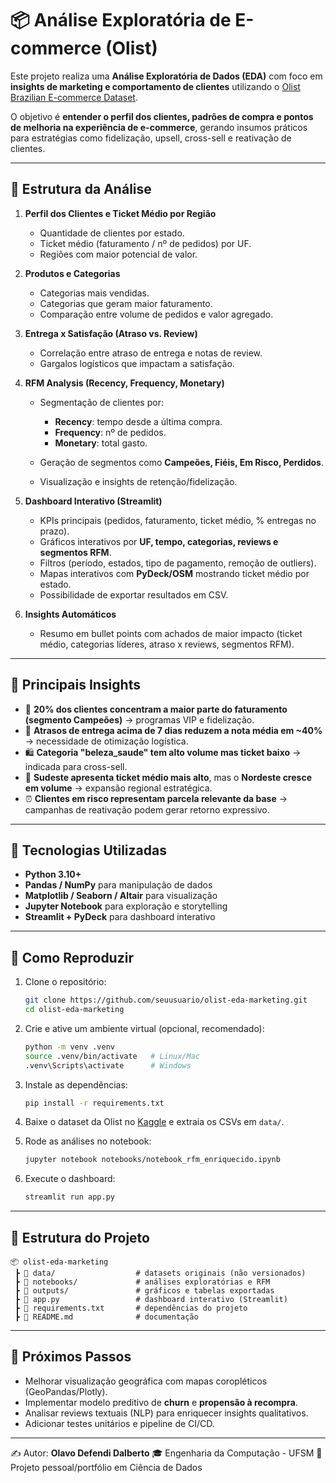# 📦 Análise Exploratória de E-commerce (Olist)

Este projeto realiza uma **Análise Exploratória de Dados (EDA)** com foco em **insights de marketing e comportamento de clientes** utilizando o [Olist Brazilian E-commerce Dataset](https://www.kaggle.com/datasets/olistbr/brazilian-ecommerce).

O objetivo é **entender o perfil dos clientes, padrões de compra e pontos de melhoria na experiência de e-commerce**, gerando insumos práticos para estratégias como fidelização, upsell, cross-sell e reativação de clientes.

---

## 🔹 Estrutura da Análise

1. **Perfil dos Clientes e Ticket Médio por Região**

   * Quantidade de clientes por estado.
   * Ticket médio (faturamento / nº de pedidos) por UF.
   * Regiões com maior potencial de valor.

2. **Produtos e Categorias**

   * Categorias mais vendidas.
   * Categorias que geram maior faturamento.
   * Comparação entre volume de pedidos e valor agregado.

3. **Entrega x Satisfação (Atraso vs. Review)**

   * Correlação entre atraso de entrega e notas de review.
   * Gargalos logísticos que impactam a satisfação.

4. **RFM Analysis (Recency, Frequency, Monetary)**

   * Segmentação de clientes por:

     * **Recency**: tempo desde a última compra.
     * **Frequency**: nº de pedidos.
     * **Monetary**: total gasto.
   * Geração de segmentos como **Campeões, Fiéis, Em Risco, Perdidos**.
   * Visualização e insights de retenção/fidelização.

5. **Dashboard Interativo (Streamlit)**

   * KPIs principais (pedidos, faturamento, ticket médio, % entregas no prazo).
   * Gráficos interativos por **UF, tempo, categorias, reviews e segmentos RFM**.
   * Filtros (período, estados, tipo de pagamento, remoção de outliers).
   * Mapas interativos com **PyDeck/OSM** mostrando ticket médio por estado.
   * Possibilidade de exportar resultados em CSV.

6. **Insights Automáticos**

   * Resumo em bullet points com achados de maior impacto (ticket médio, categorias líderes, atraso x reviews, segmentos RFM).

---

## 🔹 Principais Insights

* 🎯 **20% dos clientes concentram a maior parte do faturamento (segmento Campeões)** → programas VIP e fidelização.
* 🚚 **Atrasos de entrega acima de 7 dias reduzem a nota média em \~40%** → necessidade de otimização logística.
* 🛍️ **Categoria "beleza\_saude" tem alto volume mas ticket baixo** → indicada para cross-sell.
* 📍 **Sudeste apresenta ticket médio mais alto**, mas o **Nordeste cresce em volume** → expansão regional estratégica.
* ⏰ **Clientes em risco representam parcela relevante da base** → campanhas de reativação podem gerar retorno expressivo.

---

## 🔹 Tecnologias Utilizadas

* **Python 3.10+**
* **Pandas / NumPy** para manipulação de dados
* **Matplotlib / Seaborn / Altair** para visualização
* **Jupyter Notebook** para exploração e storytelling
* **Streamlit + PyDeck** para dashboard interativo

---

## 🔹 Como Reproduzir

1. Clone o repositório:

   ```bash
   git clone https://github.com/seuusuario/olist-eda-marketing.git
   cd olist-eda-marketing
   ```

2. Crie e ative um ambiente virtual (opcional, recomendado):

   ```bash
   python -m venv .venv
   source .venv/bin/activate   # Linux/Mac
   .venv\Scripts\activate      # Windows
   ```

3. Instale as dependências:

   ```bash
   pip install -r requirements.txt
   ```

4. Baixe o dataset da Olist no [Kaggle](https://www.kaggle.com/datasets/olistbr/brazilian-ecommerce) e extraia os CSVs em `data/`.

5. Rode as análises no notebook:

   ```bash
   jupyter notebook notebooks/notebook_rfm_enriquecido.ipynb
   ```

6. Execute o dashboard:

   ```bash
   streamlit run app.py
   ```

---

## 🔹 Estrutura do Projeto

```
📦 olist-eda-marketing
 ┣ 📂 data/                  # datasets originais (não versionados)
 ┣ 📂 notebooks/             # análises exploratórias e RFM
 ┣ 📂 outputs/               # gráficos e tabelas exportadas
 ┣ 📜 app.py                 # dashboard interativo (Streamlit)
 ┣ 📜 requirements.txt       # dependências do projeto
 ┣ 📜 README.md              # documentação
```

---

## 🔹 Próximos Passos

* Melhorar visualização geográfica com mapas coropléticos (GeoPandas/Plotly).
* Implementar modelo preditivo de **churn** e **propensão à recompra**.
* Analisar reviews textuais (NLP) para enriquecer insights qualitativos.
* Adicionar testes unitários e pipeline de CI/CD.

---

✍️ Autor: **Olavo Defendi Dalberto**
🎓 Engenharia da Computação - UFSM
📌 Projeto pessoal/portfólio em Ciência de Dados
